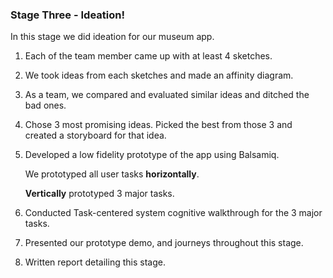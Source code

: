### Stage Three - Ideation!

In this stage we did ideation for our museum app.

1. Each of the team member came up with at least 4 sketches.
2. We took ideas from each sketches and made an affinity diagram.
3. As a team, we compared and evaluated similar ideas and ditched the bad ones.
4. Chose 3 most promising ideas. Picked the best from those 3 and created a storyboard for that idea.
5. Developed a low fidelity prototype of the app using Balsamiq.

    We prototyped all user tasks **horizontally**.
    
    **Vertically** prototyped 3 major tasks.
6. Conducted Task-centered system cognitive walkthrough for the 3 major tasks.
7. Presented our prototype demo, and journeys throughout this stage.
8. Written report detailing this stage.
